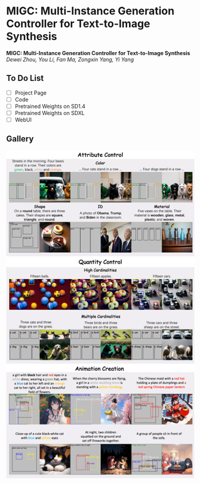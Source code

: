 
# MIGC: Multi-Instance Generation Controller for Text-to-Image Synthesis
**MIGC: Multi-Instance Generation Controller for Text-to-Image Synthesis**
<br>_Dewei Zhou, You Li, Fan Ma, Zongxin Yang, Yi Yang_<br>
## To Do List
- [ ] Project Page
- [ ] Code
- [ ] Pretrained Weights on SD1.4
- [ ] Pretrained Weights on SDXL
- [ ] WebUI
## Gallery
![attr_control](figures/attr_control.png)
![quantity_control](figures/quantity_control.png)
![animation_creation](figures/animation_creation.png)


